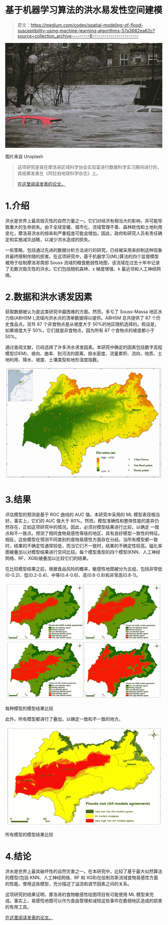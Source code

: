 # 基于机器学习算法的洪水易发性空间建模

> 原文：<https://medium.com/codex/spatial-modeling-of-flood-susceptibility-using-machine-learning-algorithms-57a3682ea62c?source=collection_archive---------6----------------------->

![](img/43bd45b82a963d843af7ce34eda41f24.png)

图片来自 Unsplash

> 这项研究是我在摩洛哥区域科学协会实验室进行数据科学实习期间进行的，其结果发表在《阿拉伯地球科学杂志》上。
> 
> [在这里阅读发表的论文。](https://drive.google.com/file/d/10qsXjAt7ZzUEDBjjvKcURWKnETlKINOb/view?usp=sharing)

# 1.介绍

洪水是世界上最具毁灭性的自然力量之一。它们对经济有相当大的影响，并可能导致重大的生命损失。由于全球变暖、城市化、流域管理不善、森林砍伐和土地利用变化，摩洛哥洪水的频率和严重程度可能会增加。因此，政府和研究人员有责任确定和实施减灾战略，以减少洪水造成的损失。

一些策略，包括通过先进的数据分析方法进行的研究，已经被采用来抑制这种现象并最终限制伴随的损害。在这项研究中，基于机器学习(ML)算法的四个监督模型被用于绘制摩洛哥南部 Souss 流域的粮食脆弱性地图，该流域在过去十年中记录了无数次毁灭性的洪水。它们包括随机森林、x 梯度增强、k 最近邻和人工神经网络。

# 2.数据和洪水诱发因素

获取数据被认为是这类研究中最困难的方面。然而，多亏了 Souss-Massa 地区水力局(ABHSM ),流域内洪水点的清单数据得以提供。ABHSM 总共提供了 87 个历史食品点。另外 87 个非食物点是从坡度大于 50%的地区随机选择的。假设是，如果坡度大于 50%，它们就是非食物点，因为所有 87 个食物点的坡度都小于 50%。

通过查阅文献，已经选择了许多洪水诱发因素。本研究中确定的因素包括数字高程模型(DEM)、坡向、曲率、到河流的距离、排水密度、流量累积、流向、地质、土地利用、降水、坡度、土壤类型和地形湿度指数。

![](img/369cd6928351d4fdf8dbe500e825e818.png)

# 3.结果

评估模型的预测是基于 ROC 曲线的 AUC 值。本研究中采用的 ML 模型表现相当好。事实上，它们的 AUC 值大于 80%。然而，模型准确性和整体性能的差异仍然存在，正如这项研究中的情况。因此，必须对模型结果进行比较，以确定
一致点和不一致点。预测了相同食物易感性等级的地区，具有良好模型一致性的特征。相反，这些模型在预测不同类别的食物易感性方面存在分歧。当所有模型都一致时，结果的不确定性通常较低，而当它们不一致时，结果的不确定性较高。磁化率图被叠加以对模型结果进行空间比较。每个模型类型的四个模型(KNN、人工神经网络、RF、XGB)被叠加以比较它们的结果。

在比较模型结果之前，根据食品风险的概率，敏感性地图被分为五组，包括非常低(0-0.2)、低(0.2-0.4)、中等(0.4-0.6)、高(0.6-0.8)和非常高(0.8-1)。

![](img/8f1b25f209d30c562e8622bd7a913e75.png)

每种模型的模型结果比较

此外，所有模型都进行了叠加，以确定一致和不一致的地方。

![](img/87ebfd8e81b8908a3bfdba6faedc31d7.png)

所有模型的模型结果比较

# 4.结论

洪水是世界上最具破坏性的自然灾害之一。在本研究中，比较了基于最大似然算法的模型(包括 KNN、人工神经网络、RF 和 XGB)在绘制苏斯流域食物易感性方面的性能。使用这些模型，充分描述了溢流和调节因素之间的关系。

这项研究的结果证明，摩洛哥的食物敏感性绘图项目有可能使用 ML 模型来完成。事实上，易感性地图可以作为食品管理和减轻这些事件在脆弱地区造成的损害的有用工具。

[在这里阅读发表的论文。](https://drive.google.com/file/d/10qsXjAt7ZzUEDBjjvKcURWKnETlKINOb/view?usp=sharing)